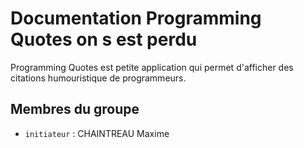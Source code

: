 # Documentation Programming Quotes on s est perdu

Programming Quotes est petite application qui permet d'afficher des citations humouristique de programmeurs. 

## Membres du groupe

- `initiateur` : CHAINTREAU Maxime